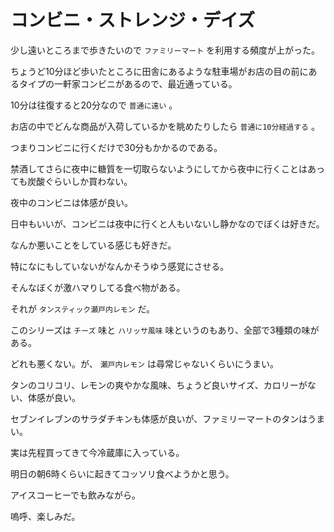 # コンビニ・ストレンジ・デイズ

少し遠いところまで歩きたいので `ファミリーマート` を利用する頻度が上がった。

ちょうど10分ほど歩いたところに田舎にあるような駐車場がお店の目の前にあるタイプの一軒家コンビニがあるので、最近通っている。

10分は往復すると20分なので `普通に遠い` 。

お店の中でどんな商品が入荷しているかを眺めたりしたら `普通に10分経過する` 。

つまりコンビニに行くだけで30分もかかるのである。

禁酒してさらに夜中に糖質を一切取らないようにしてから夜中に行くことはあっても炭酸ぐらいしか買わない。

夜中のコンビニは体感が良い。

日中もいいが、コンビニは夜中に行くと人もいないし静かなのでぼくは好きだ。

なんか悪いことをしている感じも好きだ。

特になにもしていないがなんかそうゆう感覚にさせる。

そんなぼくが激ハマりしてる食べ物がある。

それが `タンスティック瀬戸内レモン` だ。

このシリーズは `チーズ` 味と `ハリッサ風味` 味というのもあり、全部で3種類の味がある。

どれも悪くない。が、 `瀬戸内レモン` は尋常じゃないくらいにうまい。

タンのコリコリ、レモンの爽やかな風味、ちょうど良いサイズ、カロリーがない、体感が良い。

セブンイレブンのサラダチキンも体感が良いが、ファミリーマートのタンはうまい。

実は先程買ってきて今冷蔵庫に入っている。

明日の朝6時くらいに起きてコッソリ食べようかと思う。

アイスコーヒーでも飲みながら。

嗚呼、楽しみだ。
